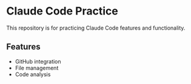 # Claude Code Practice

This repository is for practicing Claude Code features and functionality.

## Features
- GitHub integration
- File management
- Code analysis
